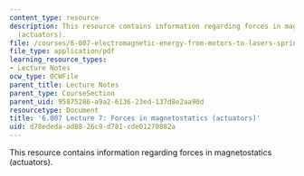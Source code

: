 ```yaml
---
content_type: resource
description: This resource contains information regarding forces in magnetostatics
  (actuators).
file: /courses/6-007-electromagnetic-energy-from-motors-to-lasers-spring-2011/d78ededaad8826c9d781cde01270882a_MIT6_007S11_lec07.pdf
file_type: application/pdf
learning_resource_types:
- Lecture Notes
ocw_type: OCWFile
parent_title: Lecture Notes
parent_type: CourseSection
parent_uid: 95875286-a9a2-6136-23ed-137d8e2aa90d
resourcetype: Document
title: '6.007 Lecture 7: Forces in magnetostatics (actuators)'
uid: d78ededa-ad88-26c9-d781-cde01270882a
---
```

This resource contains information regarding forces in magnetostatics (actuators).

